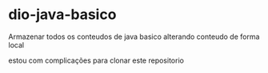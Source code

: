 # dio-java-basico

Armazenar todos os conteudos de java basico
alterando conteudo de forma local

estou com complicações para clonar este repositorio
